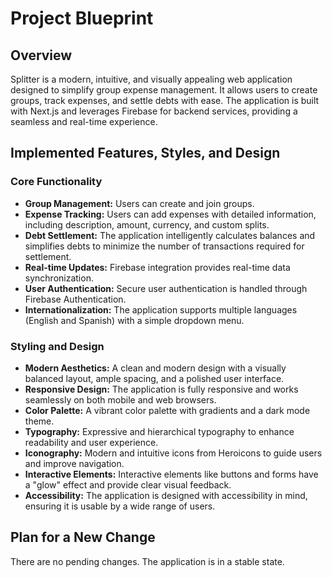 
# Project Blueprint

## Overview

Splitter is a modern, intuitive, and visually appealing web application designed to simplify group expense management. It allows users to create groups, track expenses, and settle debts with ease. The application is built with Next.js and leverages Firebase for backend services, providing a seamless and real-time experience.

## Implemented Features, Styles, and Design

### Core Functionality
- **Group Management:** Users can create and join groups.
- **Expense Tracking:** Users can add expenses with detailed information, including description, amount, currency, and custom splits.
- **Debt Settlement:** The application intelligently calculates balances and simplifies debts to minimize the number of transactions required for settlement.
- **Real-time Updates:** Firebase integration provides real-time data synchronization.
- **User Authentication:** Secure user authentication is handled through Firebase Authentication.
- **Internationalization:** The application supports multiple languages (English and Spanish) with a simple dropdown menu.

### Styling and Design
- **Modern Aesthetics:** A clean and modern design with a visually balanced layout, ample spacing, and a polished user interface.
- **Responsive Design:** The application is fully responsive and works seamlessly on both mobile and web browsers.
- **Color Palette:** A vibrant color palette with gradients and a dark mode theme.
- **Typography:** Expressive and hierarchical typography to enhance readability and user experience.
- **Iconography:** Modern and intuitive icons from Heroicons to guide users and improve navigation.
- **Interactive Elements:** Interactive elements like buttons and forms have a "glow" effect and provide clear visual feedback.
- **Accessibility:** The application is designed with accessibility in mind, ensuring it is usable by a wide range of users.

## Plan for a New Change

There are no pending changes. The application is in a stable state.
